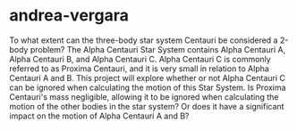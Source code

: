 # andrea-vergara
To what extent can the three-body star system Centauri be considered a 2-body problem?
The Alpha Centauri Star System contains Alpha Centauri A, Alpha Centauri B, and Alpha Centauri C. Alpha Centauri C is commonly referred to as Proxima Centauri, and it is very small in relation to Alpha Centauri A and B. This project will explore whether or not Alpha Centauri C can be ignored when calculating the motion of this Star System. Is Proxima Centauri's mass negligible, allowing it to be ignored when calculating the motion of the other bodies in the star system? Or does it have a significant impact on the motion of Alpha Centauri A and B?
